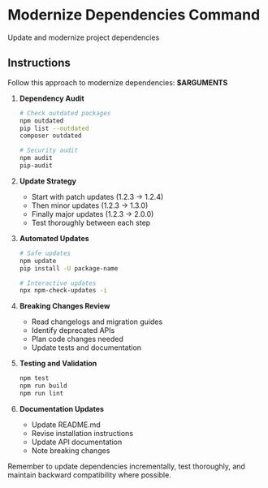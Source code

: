 # Modernize Dependencies Command

Update and modernize project dependencies

## Instructions

Follow this approach to modernize dependencies: **$ARGUMENTS**

1. **Dependency Audit**
   ```bash
   # Check outdated packages
   npm outdated
   pip list --outdated
   composer outdated

   # Security audit
   npm audit
   pip-audit
   ```

2. **Update Strategy**
   - Start with patch updates (1.2.3 → 1.2.4)
   - Then minor updates (1.2.3 → 1.3.0)
   - Finally major updates (1.2.3 → 2.0.0)
   - Test thoroughly between each step

3. **Automated Updates**
   ```bash
   # Safe updates
   npm update
   pip install -U package-name

   # Interactive updates
   npx npm-check-updates -i
   ```

4. **Breaking Changes Review**
   - Read changelogs and migration guides
   - Identify deprecated APIs
   - Plan code changes needed
   - Update tests and documentation

5. **Testing and Validation**
   ```bash
   npm test
   npm run build
   npm run lint
   ```

6. **Documentation Updates**
   - Update README.md
   - Revise installation instructions
   - Update API documentation
   - Note breaking changes

Remember to update dependencies incrementally, test thoroughly, and maintain backward compatibility where possible.
